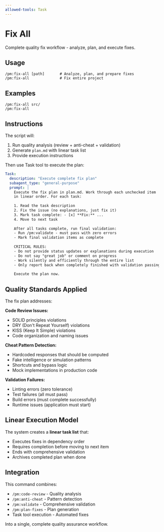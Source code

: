 ```yaml
---
allowed-tools: Task
---
```


# Fix All

Complete quality fix workflow - analyze, plan, and execute fixes.

## Usage
```
/pm:fix-all [path]       # Analyze, plan, and prepare fixes
/pm:fix-all              # Fix entire project
```

## Examples
```
/pm:fix-all src/
/pm:fix-all
```

## Instructions

The script will:
1. Run quality analysis (review + anti-cheat + validation)
2. Generate `plan.md` with linear task list
3. Provide execution instructions

Then use Task tool to execute the plan:

```yaml
Task:
  description: "Execute complete fix plan"
  subagent_type: "general-purpose"  
  prompt: |
    Execute the fix plan in plan.md. Work through each unchecked item
    in linear order. For each task:
    
    1. Read the task description
    2. Fix the issue (no explanations, just fix it)
    3. Mark task complete: - [x] **Fix:** ...
    4. Move to next task
    
    After all tasks complete, run final validation:
    - Run /pm:validate - must pass with zero errors
    - Mark final validation items as complete
    
    CRITICAL RULES:
    - Do not provide status updates or explanations during execution
    - Do not say "great job" or comment on progress
    - Work silently and efficiently through the entire list
    - Only report back when completely finished with validation passing
    
    Execute the plan now.
```

## Quality Standards Applied

The fix plan addresses:

**Code Review Issues:**
- SOLID principles violations
- DRY (Don't Repeat Yourself) violations  
- KISS (Keep It Simple) violations
- Code organization and naming issues

**Cheat Pattern Detection:**
- Hardcoded responses that should be computed
- Fake intelligence or simulation patterns
- Shortcuts and bypass logic
- Mock implementations in production code

**Validation Failures:**
- Linting errors (zero tolerance)
- Test failures (all must pass)
- Build errors (must complete successfully)
- Runtime issues (application must start)

## Linear Execution Model

The system creates a **linear task list** that:
- Executes fixes in dependency order
- Requires completion before moving to next item
- Ends with comprehensive validation
- Archives completed plan when done

## Integration

This command combines:
- `/pm:code-review` - Quality analysis
- `/pm:anti-cheat` - Pattern detection  
- `/pm:validate` - Comprehensive validation
- `/pm:plan-fixes` - Plan generation
- Task tool execution - Automated fixes

Into a single, complete quality assurance workflow.
